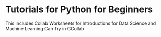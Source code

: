 # Tutorials for Python for Beginners

This includes Collab Worksheets for Introductions for Data Science and Machine Learning
Can Try in GCollab


